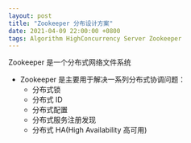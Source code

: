 ```yaml
---
layout: post
title: "Zookeeper 分布设计方案"
date: 2021-04-09 22:00:00 +0800
tags: Algorithm HighConcurrency Server Zookeeper
---
```


Zookeeper 是一个分布式网络文件系统

- Zookeeper 是主要用于解决一系列分布式协调问题：
  - 分布式锁
  - 分布式 ID
  - 分布式配置
  - 分布式服务注册发现
  - 分布式 HA(High Availability 高可用)
